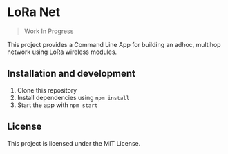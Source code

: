 # LoRa Net

> Work In Progress

This project provides a Command Line App for building an adhoc, multihop network using LoRa wireless modules.

## Installation and development

1. Clone this repository
1. Install dependencies using `npm install`
1. Start the app with `npm start`

## License

This project is licensed under the MIT License.